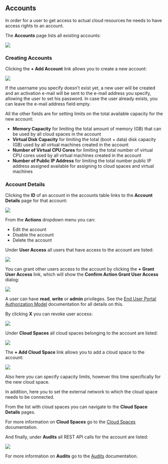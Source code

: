 ## Accounts

In order for a user to get access to actual cloud resources he needs to have access rights to an account.

The **Accounts** page lists all existing accounts:

![](Accounts.png)


### Creating Accounts

Clicking the **+ Add Account** link allows you to create a new account:

![](CreateAccount.png)

If the username you specify doesn't exist yet, a new user will be created and an activation e-mail will be sent to the e-mail address you specify, allowing the user to set his password. In case the user already exists, you can leave the e-mail address field empty.

All the other fields are for setting limits on the total available capacity for the new account:

- **Memory Capacity** for limiting the total amount of memory (GB) that can be used by all cloud spaces in the account
- **Virtual Disk Capacity** for limiting the total (boot + data) disk capacity (GB) used by all virtual machines created in the account
- **Number of Virtual CPU Cores** for limiting the total number of virtual CPU cores used by all virtual machines created in the account
- **Number of Public IP Address** for limiting the total number public IP address assigned available for assigning to cloud spaces and virtual machines

### Account Details

Clicking the **ID** of an account in the accounts table links to the **Account Details** page for that account:

![](AccountDetails.png)

From the **Actions** dropdown menu you can:

- Edit the account
- Disable the account
- Delete the account

Under **User Access** all users that have access to the account are listed:

![](UserAccess.png)

You can grant other users access to the account by clicking the **+ Grant User Access** link, which will show the **Confirm Action Grant User Access** dialog:

![](GrantUserAccess.png)

A user can have **read**, **write** or **admin** privileges. See the [End User Portal Authorization Model](../../EndUserPortal/Authorization/AuthorizationModel.md) documentation for all details on this.

By clicking **X** you can revoke user access:

![](RevokeUserAccess.png)

Under **Cloud Spaces** all cloud spaces belonging to the account are listed:

![](CloudSpaces.png)

The **+ Add Cloud Space** link allows you to add a cloud space to the account:

![](CreateCloudSpace.png)

Also here you can specify capacity limits, however this time specifically for the new cloud space.

In addition, here you to set the external network to which the cloud space needs to be connected.

From the list with cloud spaces you can navigate to the **Cloud Space Details** pages.

For more information on **Cloud Spaces** go to the [Cloud Spaces](../CloudSpaces/CloudSpaces.md) documentation.

And finally, under **Audits** all REST API calls for the account are listed:

![](Audits.png)

For more information on **Audits** go to the [Audits](../../GridPortal/Audits/Audits.md) documentation.
